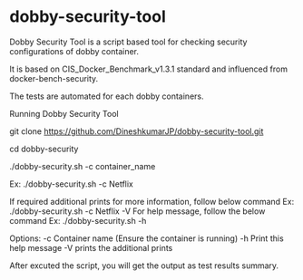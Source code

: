 # dobby-security-tool


Dobby Security Tool is a script based tool for checking security configurations of dobby container.

It is based on CIS_Docker_Benchmark_v1.3.1 standard and influenced from docker-bench-security.

The tests are automated for each dobby containers.

Running Dobby Security Tool

git clone https://github.com/DineshkumarJP/dobby-security-tool.git

cd dobby-security

./dobby-security.sh -c container_name 

Ex: ./dobby-security.sh -c Netflix 

If required additional prints for more information, follow below command
  Ex: ./dobby-security.sh -c Netflix -V
For help message, follow the below command
  Ex: ./dobby-security.sh -h
  
Options:
  -c           Container name (Ensure the container is running)
  -h           Print this help message
  -V           prints the additional prints
  


After excuted the script, you will get the output as test results summary.
